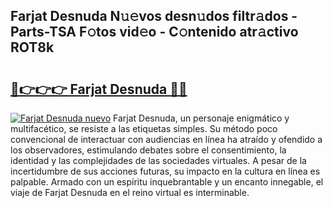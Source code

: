 ## Farjat Desnuda N𝚞𝚎vos desn𝚞dos filtr𝚊dos - Parts-TSA F𝚘tos vid𝚎o - C𝚘ntenido atr𝚊ctivo ROT8k

# <h2><a href="http://mb6dk5.tromn.icu/?c=Farjat+Desnuda">🔗👉👉👉 Farjat Desnuda 🔗🔗</a></h2>

[![Farjat Desnuda nuevo](https://i.imgur.com/pEAQMta.gif)](http://mb6dk5.tromn.icu/?c=Farjat+Desnuda)
Farjat Desnuda, un personaje enigmático y multifacético, se resiste a las etiquetas simples. Su método poco convencional de interactuar con audiencias en línea ha atraído y ofendido a los observadores, estimulando debates sobre el consentimiento, la identidad y las complejidades de las sociedades virtuales. A pesar de la incertidumbre de sus acciones futuras, su impacto en la cultura en línea es palpable. Armado con un espíritu inquebrantable y un encanto innegable, el viaje de Farjat Desnuda en el reino virtual es interminable.
